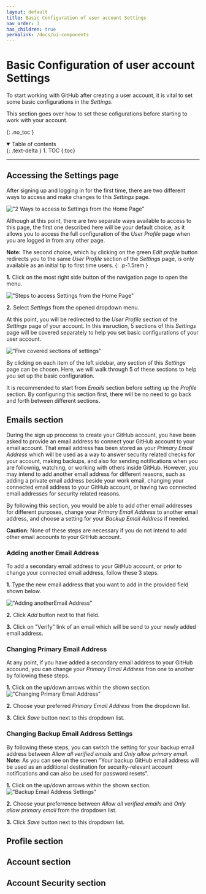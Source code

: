```yaml
---
layout: default
title: Basic Configuration of user account Settings
nav_order: 3
has_children: true
permalink: /docs/ui-components
---
```


# Basic Configuration of user account Settings

To start working with GitHub after creating a user account, it is vital to set some basic configurations in the _Settings_.

This section goes over how to set these cofigurations before starting to work with your account.

{: .no_toc }

<details open markdown="block">
  <summary>
    Table of contents
  </summary>
  {: .text-delta }
1. TOC
{:toc}
</details>

---

## Accessing the Settings page

After signing up and logging in for the first time, there are two different ways to access and make changes to this _Settings_ page.

!["2 Ways to access to Settings from the Home Page"](https://github.com/orion13579/COMM-2216-SetE-Group6/blob/gh-pages/assets/images/HomePageToProfile-edited.png?raw=true)

Although at this point, there are two separate ways available to access to this page, the first one described here will be your default choice, as it allows you to access the full configuration of the _User Profile_ page when you are logged in from any other page.

  **Note:** The second choice, which by clicking on the green _Edit profile_ button redirects you to the same _User Profile_ section of the _Settings_ page, is only available as an initial tip to first time users.
  {: .p-1.5rem }

**1.** Click on the most right side button of the navigation page to open the menu.

!["Steps to access Settings from the Home Page"](https://github.com/orion13579/COMM-2216-SetE-Group6/blob/gh-pages/assets/images/HomePageToProfile-edited2.png?raw=true)

**2.** Select _Settings_ from the opened dropdown menu.

  At this point, you will be redirected to the _User Profile_ section of the _Settings_ page of your account. In this insruction, 5 sections of this _Settings_ page will be covered separately to help you set basic configurations of your user account.

!["Five covered sections of settings"](https://github.com/orion13579/COMM-2216-SetE-Group6/blob/gh-pages/assets/images/SettingsMainPage-edited.png?raw=true)

  By clicking on each item of the left sidebar, any section of this _Settings_ page can be chosen. Here, we will walk through 5 of these sections to help you set up the basic configuration.

  It is recommended to start from _Emails_ section before setting up the _Profile_ section. By configuring this section first, there will be no need to go back and forth between different sections.

## Emails section

During the sign up proccess to create your GitHub account, you have been asked to provide an email address to connect your GitHub account to your email account. That email address has been stored as your _Primary Email Address_ which will be used as a way to answer security related checks for your account, making backups, and also for sending notifications when you are follownig, watching, or working with others inside GitHub. However, you may intend to add another email address for different reasons, such as adding a private email address beside your work email, changing your connected email address to your GitHub account, or having two connected email addresses for security related reasons.

By following this section, you would be able to add other email addresses for different purposes, change your _Primary Email Address_ to another email address, and choose a setting for your _Backup Email Address_ if needed.

  **Caution:** None of these steps are necessary if you do not intend to add other email accounts to your GitHub account.

### Adding another Email Address

To add a secondary email address to your GitHub account, or prior to change your connected email address, follow these 3 steps.

**1.** Type the new email address that you want to add in the provided field shown below.

!["Adding anotherEmail Address"](https://github.com/orion13579/COMM-2216-SetE-Group6/blob/gh-pages/assets/images/AddEmailAddress.png?raw=true)

**2.** Click _Add_ button next to that field.

**3.** Click on "Verify" link of an email which will be send to your newly added email address.

### Changing Primary Email Address

  At any point, if you have added a secondary email address to your GitHub accound, you can change your _Primary Email Address_ fron one to another by following these steps.

**1.** Click on the up/down arrows within the shown section.
!["Changing Primary Email Address"](https://github.com/orion13579/COMM-2216-SetE-Group6/blob/gh-pages/assets/images/ChangePrimaryEmailAddress.png?raw=true)

**2.** Choose your preferred _Primary Email Address_ from the dropdown list.

**3.** Click _Save_ button next to this dropdown list.

### Changing Backup Email Address Settings

By following these steps, you can switch the setting for your backup email address between _Allow all verified emails_ and _Only allow primary email_.
  **Note:** As you can see on the screen "Your backup GitHub email address will be used as an additional destination for security-relevant account notifications and can also be used for password resets".

**1.** Click on the up/down arrows within the shown section.
!["Backup Email Address Settings"](https://github.com/orion13579/COMM-2216-SetE-Group6/blob/gh-pages/assets/images/ChangeSettingForBackupEmailAddress.png?raw=true)

**2.** Choose your preferrence between _Allow all verified emails_ and _Only allow primary email_ from the dropdown list.

**3.** Click _Save_ button next to this dropdown list.

## Profile section

## Account section

## Account Security section
